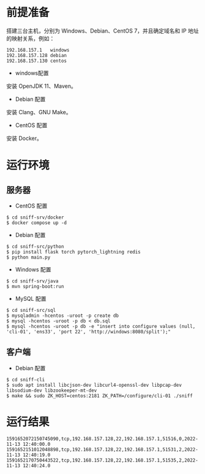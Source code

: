 # 前提准备

搭建三台主机，分别为 Windows、Debian、CentOS 7，并且确定域名和 IP 地址的映射关系，例如：

```
192.168.157.1   windows
192.168.157.128 debian
192.168.157.130 centos
```

* windows配置

安装 OpenJDK 11、Maven。

* Debian 配置

安装 Clang、GNU Make。

* CentOS 配置

安装 Docker。

# 运行环境

## 服务器

* CentOS 配置

```
$ cd sniff-srv/docker
$ docker compose up -d
```

* Debian 配置

```
$ cd sniff-src/python
$ pip install flask torch pytorch_lightning redis
$ python main.py
```

* Windows 配置

```
$ cd sniff-srv/java
$ mvn spring-boot:run
```

* MySQL 配置

```
$ cd sniff-src/sql
$ mysqladmin -hcentos -uroot -p create db
$ mysql -hcentos -uroot -p db < db.sql
$ mysql -hcentos -uroot -p db -e "insert into configure values (null, 'cli-01', 'ens33', 'port 22', 'http://windows:8080/split');"
```

## 客户端

* Debian 配置

```
$ cd sniff-cli
$ sudo apt install libcjson-dev libcurl4-openssl-dev libpcap-dev libsodium-dev libzookeeper-mt-dev
$ make && sudo ZK_HOST=centos:2181 ZK_PATH=/configure/cli-01 ./sniff
```

# 运行结果

```
1591652072150745090,tcp,192.168.157.128,22,192.168.157.1,51516,0,2022-11-13 12:40:00.0
1591652151012048898,tcp,192.168.157.128,22,192.168.157.1,51531,2,2022-11-13 12:40:19.0
1591652170750443522,tcp,192.168.157.128,22,192.168.157.1,51535,2,2022-11-13 12:40:24.0
```
